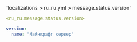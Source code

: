 <!--@include: @/parts/module/message/status/version.md#title-->
<!--@include: @/parts/words.md#path--> `localizations > ru_ru.yml > message.status.version`

<!--@include: @/parts/module/message/status/version.md#explanation-->

<!--@include: @/parts/words.md#edit-->
```yaml
<ru_ru.message.status.version>
```

<!--@include: @/parts/words.md#default-->
```yaml
version:
  name: "Майнкрафт сервер"
```

<!--@include: @/parts/module/message/status/version.md#parameters-->
<!--@include: @/parts/module/message/status/version.md#localization-->

